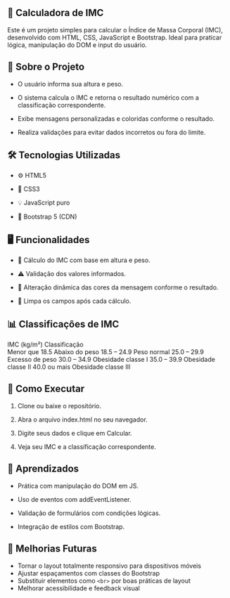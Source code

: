 🧮 Calculadora de IMC
---------------------
Este é um projeto simples para calcular o Índice de Massa Corporal (IMC), desenvolvido com HTML, CSS, JavaScript e Bootstrap. Ideal para praticar lógica, manipulação do DOM e input do usuário.

📖 Sobre o Projeto
---------------------
  * O usuário informa sua altura e peso.

  * O sistema calcula o IMC e retorna o resultado numérico com a classificação correspondente.

  *  Exibe mensagens personalizadas e coloridas conforme o resultado.

  *  Realiza validações para evitar dados incorretos ou fora do limite.

🛠 Tecnologias Utilizadas
---------------------
  *  ⚙️ HTML5

  *  🎨 CSS3

  * 💡 JavaScript puro

  *  🎯 Bootstrap 5 (CDN)

🖥️ Funcionalidades
---------------------
  *  🎯 Cálculo do IMC com base em altura e peso.

  *  ⚠️ Validação dos valores informados.

  *  🎨 Alteração dinâmica das cores da mensagem conforme o resultado.

  *  🔁 Limpa os campos após cada cálculo.

📊 Classificações de IMC
---------------------
IMC (kg/m²)              	Classificação       
Menor que 18.5          	Abaixo do peso
18.5 – 24.9              	Peso normal
25.0 – 29.9	              Excesso de peso
30.0 – 34.9	              Obesidade classe I
35.0 – 39.9	              Obesidade classe II
40.0 ou mais            	Obesidade classe III

🚀 Como Executar
---------------------
  1.  Clone ou baixe o repositório.

  2.  Abra o arquivo index.html no seu navegador.

  3.  Digite seus dados e clique em Calcular.

  4.  Veja seu IMC e a classificação correspondente.


📝 Aprendizados
-----------------------
  *  Prática com manipulação do DOM em JS.

  *  Uso de eventos com addEventListener.

  *  Validação de formulários com condições lógicas.

  *  Integração de estilos com Bootstrap.

  🔧 Melhorias Futuras
  ----------------------

- Tornar o layout totalmente responsivo para dispositivos móveis
- Ajustar espaçamentos com classes do Bootstrap
- Substituir elementos como `<br>` por boas práticas de layout
- Melhorar acessibilidade e feedback visual

